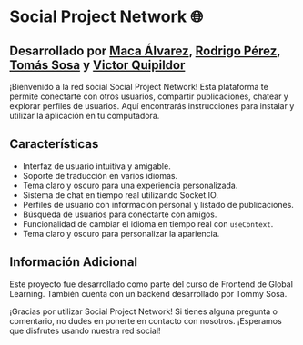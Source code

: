 # Social Project Network 🌐

## Desarrollado por [Maca Álvarez](https://github.com/TuUsuarioGitHub), [Rodrigo Pérez](https://github.com/Rodrigopm98), [Tomás Sosa](https://github.com/TommySosa) y [Victor Quipildor](https://www.github.com/octokatherine)

¡Bienvenido a la red social Social Project Network! Esta plataforma te permite conectarte con otros usuarios, compartir publicaciones, chatear y explorar perfiles de usuarios. Aquí encontrarás instrucciones para instalar y utilizar la aplicación en tu computadora.

## Características
- Interfaz de usuario intuitiva y amigable.
- Soporte de traducción en varios idiomas.
- Tema claro y oscuro para una experiencia personalizada.
- Sistema de chat en tiempo real utilizando Socket.IO.
- Perfiles de usuario con información personal y listado de publicaciones.
- Búsqueda de usuarios para conectarte con amigos.
- Funcionalidad de cambiar el idioma en tiempo real con `useContext`.
- Tema claro y oscuro para personalizar la apariencia.


## Información Adicional
Este proyecto fue desarrollado como parte del curso de Frontend de Global Learning. También cuenta con un backend desarrollado por Tommy Sosa.

¡Gracias por utilizar Social Project Network! Si tienes alguna pregunta o comentario, no dudes en ponerte en contacto con nosotros. ¡Esperamos que disfrutes usando nuestra red social!
